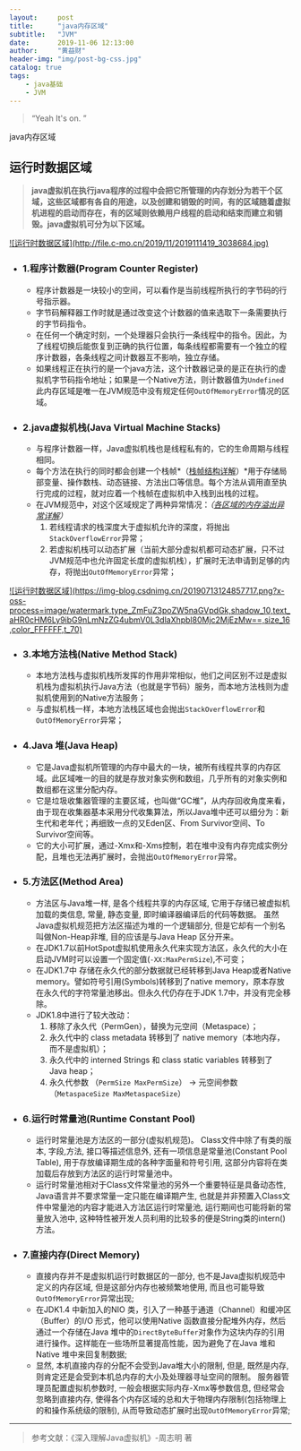 ```yaml
---
layout:     post
title:      "java内存区域"
subtitle:   "JVM"
date:       2019-11-06 12:13:00
author:     "黄益财"
header-img: "img/post-bg-css.jpg"
catalog: true
tags:
    - java基础
    - JVM
---
```


> “Yeah It's on. ”

java内存区域

## 运行时数据区域

> **java虚拟机在执行java程序的过程中会把它所管理的内存划分为若干个区域，这些区域都有各自的用途，以及创建和销毁的时间，有的区域随着虚拟机进程的启动而存在，有的区域则依赖用户线程的启动和结束而建立和销毁。java虚拟机可分为以下区域。**

<a href="http://file.c-mo.cn/2019/11/2019111419_3038684.jpg" target="_blank">
	![运行时数据区域](http://file.c-mo.cn/2019/11/2019111419_3038684.jpg)
</a>




- ###  1.程序计数器(Program Counter Register)

	- 程序计数器是一块较小的空间，可以看作是当前线程所执行的字节码的行号指示器。
	- 字节码解释器工作时就是通过改变这个计数器的值来选取下一条需要执行的字节码指令。
	- 在任何一个确定时刻，一个处理器只会执行一条线程中的指令。因此，为了线程切换后能恢复到正确的执行位置，每条线程都需要有一个独立的程序计数器，各条线程之间计数器互不影响，独立存储。
	- 如果线程正在执行的是一个java方法，这个计数器记录的是正在执行的虚拟机字节码指令地址；如果是一个Native方法，则计数器值为`Undefined`此内存区域是唯一在JVM规范中没有规定任何`OutOfMemoryError`情况的区域。

- ###  2.java虚拟机栈(Java Virtual Machine Stacks)

	- 与程序计数器一样，Java虚拟机栈也是线程私有的，它的生命周期与线程相同。
	- 每个方法在执行的同时都会创建一个栈帧*（[栈帧结构详解](http://blog.hoarfrost.cn/2019/11/10/JVM-Java%E8%99%9A%E6%8B%9F%E6%9C%BA-%E8%BF%90%E8%A1%8C%E6%97%B6%E6%A0%88%E5%B8%A7%E7%BB%93%E6%9E%84/ "方法运行时栈帧结构")）*用于存储局部变量、操作数栈、动态链接、方法出口等信息。每个方法从调用直至执行完成的过程，就对应着一个栈帧在虚拟机中入栈到出栈的过程。
	- 在JVM规范中，对这个区域规定了两种异常情况：*（[各区域的内存溢出异常详解](http://blog.hoarfrost.cn/2019/11/13/JVM-Java%E5%90%84%E5%86%85%E5%AD%98%E5%8C%BA%E5%9F%9F%E6%BA%A2%E5%87%BA%E5%BC%82%E5%B8%B8/ "各内存区域的内存溢出异常情况详解")）*
		1. 若线程请求的栈深度大于虚拟机允许的深度，将抛出`StackOverflowError`异常；
		2. 若虚拟机栈可以动态扩展（当前大部分虚拟机都可动态扩展，只不过JVM规范中也允许固定长度的虚拟机栈），扩展时无法申请到足够的内存，将抛出`OutOfMemoryError`异常；

<a href="http://blog.hoarfrost.cn/2019/11/10/JVM-Java%E8%99%9A%E6%8B%9F%E6%9C%BA-%E8%BF%90%E8%A1%8C%E6%97%B6%E6%A0%88%E5%B8%A7%E7%BB%93%E6%9E%84/" target="_blank">
![运行时数据区域](https://img-blog.csdnimg.cn/20190713124857717.png?x-oss-process=image/watermark,type_ZmFuZ3poZW5naGVpdGk,shadow_10,text_aHR0cHM6Ly9ibG9nLmNzZG4ubmV0L3dlaXhpbl80Mjc2MjEzMw==,size_16,color_FFFFFF,t_70)
</a>

- ###  3.本地方法栈(Native Method Stack)

	- 本地方法栈与虚拟机栈所发挥的作用非常相似，他们之间区别不过是虚拟机栈为虚拟机执行Java方法（也就是字节码）服务，而本地方法栈则为虚拟机使用到的Native方法服务；
	- 与虚拟机栈一样，本地方法栈区域也会抛出`StackOverflowError`和`OutOfMemoryError`异常；

- ###  4.Java 堆(Java Heap)

	- 它是Java虚拟机所管理的内存中最大的一块，被所有线程共享的内存区域。此区域唯一的目的就是存放对象实例和数组，几乎所有的对象实例和数组都在这里分配内存。
	- 它是垃圾收集器管理的主要区域，也叫做“GC堆”，从内存回收角度来看，由于现在收集器基本采用分代收集算法，所以Java堆中还可以细分为：新生代和老年代；再细致一点的又Eden区、From Survivor空间、To Survivor空间等。
	- 它的大小可扩展，通过-Xmx和-Xms控制，若在堆中没有内存完成实例分配，且堆也无法再扩展时，会抛出`OutOfMemoryError`异常。

- ###  5.方法区(Method Area)

	- 方法区与Java堆一样, 是各个线程共享的内存区域, 它用于存储已被虚拟机加载的类信息, 常量, 静态变量, 即时编译器编译后的代码等数据。 虽然Java虚拟机规范把方法区描述为堆的一个逻辑部分, 但是它却有一个别名叫做Non-Heap非堆, 目的应该是与Java Heap 区分开来。
	- 在JDK1.7以前HotSpot虚拟机使用永久代来实现方法区，永久代的大小在启动JVM时可以设置一个固定值(`-XX:MaxPermSize`),不可变；
	- 在JDK1.7中 存储在永久代的部分数据就已经转移到Java Heap或者Native memory。譬如符号引用(Symbols)转移到了native memory，原本存放在永久代的字符常量池移出。但永久代仍存在于JDK 1.7中，并没有完全移除。
	- JDK1.8中进行了较大改动：
		1. 移除了永久代（PermGen），替换为元空间（Metaspace）；
		2. 永久代中的 class metadata 转移到了 native memory（本地内存，而不是虚拟机）；
		3. 永久代中的 interned Strings 和 class static variables 转移到了 Java heap；
		4. 永久代参数 （`PermSize MaxPermSize`） -> 元空间参数（`MetaspaceSize MaxMetaspaceSize`）

- ###  6.运行时常量池(Runtime Constant Pool)

	- 运行时常量池是方法区的一部分(虚拟机规范)。 Class文件中除了有类的版本, 字段,方法, 接口等描述信息外, 还有一项信息是常量池(Constant Pool Table), 用于存放编译期生成的各种字面量和符号引用, 这部分内容将在类加载后存放到方法区的运行时常量池中。
	- 运行时常量池相对于Class文件常量池的另外一个重要特征是具备动态性, Java语言并不要求常量一定只能在编译期产生, 也就是并非预置入Class文件中常量池的内容才能进入方法区运行时常量池, 运行期间也可能将新的常量放入池中, 这种特性被开发人员利用的比较多的便是String类的intern() 方法。

- ###  7.直接内存(Direct Memory)

	- 直接内存并不是虚拟机运行时数据区的一部分, 也不是Java虚拟机规范中定义的内存区域, 但是这部分内存也被频繁地使用, 而且也可能导致`OutOfMemoryError`异常出现;
	- 在JDK1.4 中新加入的NIO 类，引入了一种基于通道（Channel）和缓冲区（Buffer）的I/O 形式，他可以使用Native 函数直接分配堆外内存，然后通过一个存储在Java 堆中的`DirectByteBuffer`对象作为这块内存的引用进行操作。这样能在一些场所显著提高性能，因为避免了在Java 堆和Native 堆中来回复制数据;
	- 显然, 本机直接内存的分配不会受到Java堆大小的限制, 但是, 既然是内存, 则肯定还是会受到本机总内存的大小及处理器寻址空间的限制。 服务器管理员配置虚拟机参数时, 一般会根据实际内存-Xmx等参数信息, 但经常会忽略到直接内存, 使得各个内存区域的总和大于物理内存限制(包括物理上的和操作系统级的限制), 从而导致动态扩展时出现`OutOfMemoryError`异常;

---

> 参考文献：《深入理解Java虚拟机》-周志明 著












